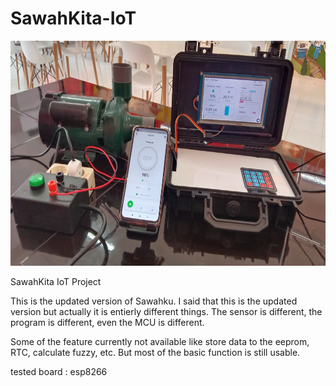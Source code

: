 # SawahKita-IoT

<img alt="showcase" src="IMG_20230702_132309.jpg" width="640" height="360">

SawahKita IoT Project

This is the updated version of Sawahku. I said that this is the updated version but actually it is entierly different things. The sensor is different, the program is different, even the MCU is different.

Some of the feature currently not available like store data to the eeprom, RTC, calculate fuzzy, etc. But most of the basic function is still usable.

tested board :
esp8266